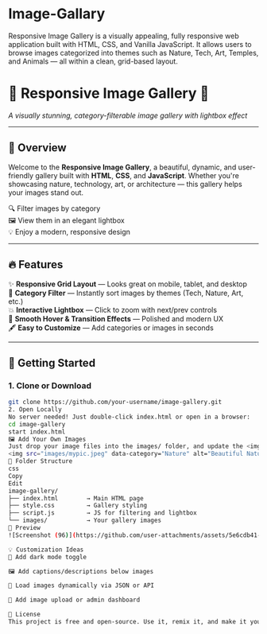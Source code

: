 # Image-Gallary
Responsive Image Gallery is a visually appealing, fully responsive web application built with HTML, CSS, and Vanilla JavaScript. It allows users to browse images categorized into themes such as Nature, Tech, Art, Temples, and Animals — all within a clean, grid-based layout. 
# 🎨 Responsive Image Gallery 🌈  
*A visually stunning, category-filterable image gallery with lightbox effect*

---

## 📌 Overview

Welcome to the **Responsive Image Gallery**, a beautiful, dynamic, and user-friendly gallery built with **HTML**, **CSS**, and **JavaScript**. Whether you're showcasing nature, technology, art, or architecture — this gallery helps your images stand out.

🔍 Filter images by category  
🖼️ View them in an elegant lightbox  
💡 Enjoy a modern, responsive design

---

## 🔥 Features

✨ **Responsive Grid Layout** — Looks great on mobile, tablet, and desktop  
🧠 **Category Filter** — Instantly sort images by themes (Tech, Nature, Art, etc.)  
💥 **Interactive Lightbox** — Click to zoom with next/prev controls  
🎨 **Smooth Hover & Transition Effects** — Polished and modern UX  
🖋️ **Easy to Customize** — Add categories or images in seconds

---

## 🚀 Getting Started

### 1. Clone or Download
```bash
git clone https://github.com/your-username/image-gallery.git
2. Open Locally
No server needed! Just double-click index.html or open in a browser:
cd image-gallery
start index.html
🖼️ Add Your Own Images
Just drop your image files into the images/ folder, and update the <img> tags in index.html.
<img src="images/mypic.jpeg" data-category="Nature" alt="Beautiful Nature" onclick="openLightbox(0)">
📁 Folder Structure
css
Copy
Edit
image-gallery/
├── index.html        → Main HTML page
├── style.css         → Gallery styling
├── script.js         → JS for filtering and lightbox
└── images/           → Your gallery images
📸 Preview
![Screenshot (96)](https://github.com/user-attachments/assets/5e6cdb41-209d-470c-973a-406b4bca78e2)

💡 Customization Ideas
🌙 Add dark mode toggle

🖼️ Add captions/descriptions below images

🔄 Load images dynamically via JSON or API

📸 Add image upload or admin dashboard

🪪 License
This project is free and open-source. Use it, remix it, and make it yours. Attribution is appreciated but not required.
